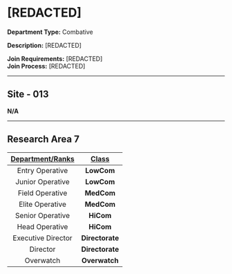 # [REDACTED]

**Department Type:** Combative

**Description:** [REDACTED]

**Join Requirements:** [REDACTED]  
**Join Process:** [REDACTED]

---

## Site - 013
**N/A**

---

## Research Area 7
| **<ins>Department/Ranks</ins>** | **<ins>Class</ins>** |
|:---:|:---:|
| Entry Operative | **LowCom** |
| Junior Operative | **LowCom** |
| Field Operative | **MedCom** |
| Elite Operative | **MedCom** |
| Senior Operative | **HiCom** |
| Head Operative | **HiCom** |
| Executive Director | **Directorate** |
| Director | **Directorate** |
| Overwatch | **Overwatch** |
